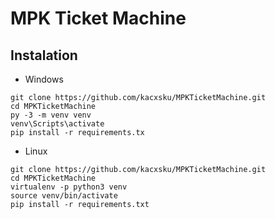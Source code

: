 # MPK Ticket Machine

## Instalation

- Windows
```
git clone https://github.com/kacxsku/MPKTicketMachine.git
cd MPKTicketMachine
py -3 -m venv venv
venv\Scripts\activate
pip install -r requirements.tx
```

- Linux
```
git clone https://github.com/kacxsku/MPKTicketMachine.git
cd MPKTicketMachine
virtualenv -p python3 venv
source venv/bin/activate
pip install -r requirements.txt
```
